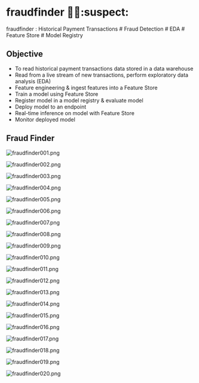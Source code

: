 # fraudfinder :mag_right::smiling_imp::suspect:
fraudfinder : Historical Payment Transactions # Fraud Detection # EDA # Feature Store # Model Registry


## Objective
- To read historical payment transactions data stored in a data warehouse
- Read from a live stream of new transactions, perform exploratory data analysis (EDA)
- Feature engineering & ingest features into a Feature Store
- Train a model using Feature Store
- Register model in a model registry & evaluate model
- Deploy model to an endpoint
- Real-time inference on model with Feature Store
- Monitor deployed model


## Fraud Finder 

![fraudfinder001.png](./media/fraudfinder001.png)

![fraudfinder002.png](./media/fraudfinder002.png)

![fraudfinder003.png](./media/fraudfinder003.png)

![fraudfinder004.png](./media/fraudfinder004.png)

![fraudfinder005.png](./media/fraudfinder005.png)

![fraudfinder006.png](./media/fraudfinder006.png)

![fraudfinder007.png](./media/fraudfinder007.png)

![fraudfinder008.png](./media/fraudfinder008.png)

![fraudfinder009.png](./media/fraudfinder009.png)

![fraudfinder010.png](./media/fraudfinder010.png)

![fraudfinder011.png](./media/fraudfinder011.png)

![fraudfinder012.png](./media/fraudfinder012.png)

![fraudfinder013.png](./media/fraudfinder013.png)

![fraudfinder014.png](./media/fraudfinder014.png)

![fraudfinder015.png](./media/fraudfinder015.png)

![fraudfinder016.png](./media/fraudfinder016.png)

![fraudfinder017.png](./media/fraudfinder017.png)

![fraudfinder018.png](./media/fraudfinder018.png)

![fraudfinder019.png](./media/fraudfinder019.png)

![fraudfinder020.png](./media/fraudfinder020.png)
